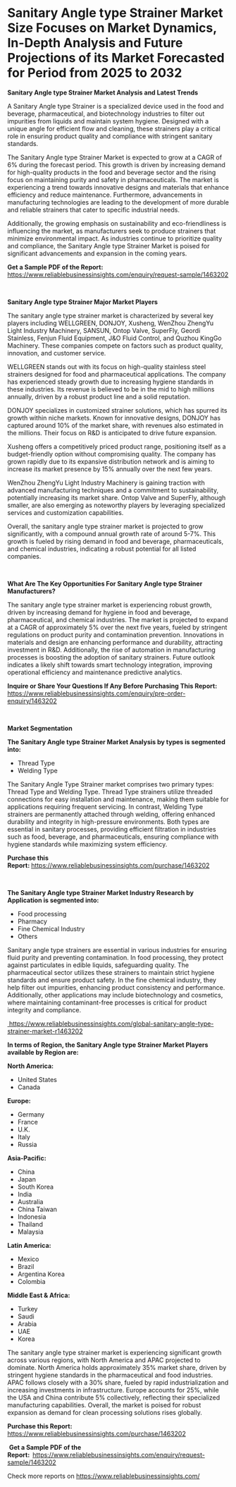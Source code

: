 <p><h1>Sanitary Angle type Strainer Market Size Focuses on Market Dynamics, In-Depth Analysis and Future Projections of its Market Forecasted for Period from 2025 to 2032</h1></p><p><strong>Sanitary Angle type Strainer Market Analysis and Latest Trends</strong></p>
<p><p>A Sanitary Angle type Strainer is a specialized device used in the food and beverage, pharmaceutical, and biotechnology industries to filter out impurities from liquids and maintain system hygiene. Designed with a unique angle for efficient flow and cleaning, these strainers play a critical role in ensuring product quality and compliance with stringent sanitary standards.</p><p>The Sanitary Angle type Strainer Market is expected to grow at a CAGR of 6% during the forecast period. This growth is driven by increasing demand for high-quality products in the food and beverage sector and the rising focus on maintaining purity and safety in pharmaceuticals. The market is experiencing a trend towards innovative designs and materials that enhance efficiency and reduce maintenance. Furthermore, advancements in manufacturing technologies are leading to the development of more durable and reliable strainers that cater to specific industrial needs.</p><p>Additionally, the growing emphasis on sustainability and eco-friendliness is influencing the market, as manufacturers seek to produce strainers that minimize environmental impact. As industries continue to prioritize quality and compliance, the Sanitary Angle type Strainer Market is poised for significant advancements and expansion in the coming years.</p></p>
<p><strong>Get a Sample PDF of the Report:&nbsp;</strong> <a href="https://www.reliablebusinessinsights.com/enquiry/request-sample/1463202?utm_campaign=101&utm_medium=2&utm_source=Github&utm_content=ia&utm_term=27022025&utm_id=sanitary-angle-type-strainer">https://www.reliablebusinessinsights.com/enquiry/request-sample/1463202</a></p>
<p>&nbsp;</p>
<p><strong>Sanitary Angle type Strainer Major Market Players</strong></p>
<p><p>The sanitary angle type strainer market is characterized by several key players including WELLGREEN, DONJOY, Xusheng, WenZhou ZhengYu Light Industry Machinery, SANSUN, Ontop Valve, SuperFly, Geordi Stainless, Fenjun Fluid Equipment, J&O Fluid Control, and Quzhou KingGo Machinery. These companies compete on factors such as product quality, innovation, and customer service.</p><p>WELLGREEN stands out with its focus on high-quality stainless steel strainers designed for food and pharmaceutical applications. The company has experienced steady growth due to increasing hygiene standards in these industries. Its revenue is believed to be in the mid to high millions annually, driven by a robust product line and a solid reputation.</p><p>DONJOY specializes in customized strainer solutions, which has spurred its growth within niche markets. Known for innovative designs, DONJOY has captured around 10% of the market share, with revenues also estimated in the millions. Their focus on R&D is anticipated to drive future expansion.</p><p>Xusheng offers a competitively priced product range, positioning itself as a budget-friendly option without compromising quality. The company has grown rapidly due to its expansive distribution network and is aiming to increase its market presence by 15% annually over the next few years.</p><p>WenZhou ZhengYu Light Industry Machinery is gaining traction with advanced manufacturing techniques and a commitment to sustainability, potentially increasing its market share. Ontop Valve and SuperFly, although smaller, are also emerging as noteworthy players by leveraging specialized services and customization capabilities.</p><p>Overall, the sanitary angle type strainer market is projected to grow significantly, with a compound annual growth rate of around 5-7%. This growth is fueled by rising demand in food and beverage, pharmaceuticals, and chemical industries, indicating a robust potential for all listed companies.</p></p>
<p>&nbsp;</p>
<p><strong>What Are The Key Opportunities For Sanitary Angle type Strainer Manufacturers?</strong></p>
<p><p>The sanitary angle type strainer market is experiencing robust growth, driven by increasing demand for hygiene in food and beverage, pharmaceutical, and chemical industries. The market is projected to expand at a CAGR of approximately 5% over the next five years, fueled by stringent regulations on product purity and contamination prevention. Innovations in materials and design are enhancing performance and durability, attracting investment in R&D. Additionally, the rise of automation in manufacturing processes is boosting the adoption of sanitary strainers. Future outlook indicates a likely shift towards smart technology integration, improving operational efficiency and maintenance predictive analytics.</p></p>
<p><strong>Inquire or Share Your Questions If Any Before Purchasing This Report:</strong> <a href="https://www.reliablebusinessinsights.com/enquiry/pre-order-enquiry/1463202?utm_campaign=101&utm_medium=2&utm_source=Github&utm_content=ia&utm_term=27022025&utm_id=sanitary-angle-type-strainer">https://www.reliablebusinessinsights.com/enquiry/pre-order-enquiry/1463202</a></p>
<p>&nbsp;</p>
<p><strong>Market Segmentation</strong></p>
<p><strong>The Sanitary Angle type Strainer Market Analysis by types is segmented into:</strong></p>
<p><ul><li>Thread Type</li><li>Welding Type</li></ul></p>
<p><p>The Sanitary Angle Type Strainer market comprises two primary types: Thread Type and Welding Type. Thread Type strainers utilize threaded connections for easy installation and maintenance, making them suitable for applications requiring frequent servicing. In contrast, Welding Type strainers are permanently attached through welding, offering enhanced durability and integrity in high-pressure environments. Both types are essential in sanitary processes, providing efficient filtration in industries such as food, beverage, and pharmaceuticals, ensuring compliance with hygiene standards while maximizing system efficiency.</p></p>
<p><strong>Purchase this Report:&nbsp;</strong><a href="https://www.reliablebusinessinsights.com/purchase/1463202?utm_campaign=101&utm_medium=2&utm_source=Github&utm_content=ia&utm_term=27022025&utm_id=sanitary-angle-type-strainer">https://www.reliablebusinessinsights.com/purchase/1463202</a></p>
<p>&nbsp;</p>
<p><strong>The Sanitary Angle type Strainer Market Industry Research by Application is segmented into:</strong></p>
<p><ul><li>Food processing</li><li>Pharmacy</li><li>Fine Chemical Industry</li><li>Others</li></ul></p>
<p><p>Sanitary angle type strainers are essential in various industries for ensuring fluid purity and preventing contamination. In food processing, they protect against particulates in edible liquids, safeguarding quality. The pharmaceutical sector utilizes these strainers to maintain strict hygiene standards and ensure product safety. In the fine chemical industry, they help filter out impurities, enhancing product consistency and performance. Additionally, other applications may include biotechnology and cosmetics, where maintaining contaminant-free processes is critical for product integrity and compliance.</p></p>
<p><a href="https://www.reliablebusinessinsights.com/global-sanitary-angle-type-strainer-market-r1463202?utm_campaign=101&utm_medium=2&utm_source=Github&utm_content=ia&utm_term=27022025&utm_id=sanitary-angle-type-strainer">&nbsp;https://www.reliablebusinessinsights.com/global-sanitary-angle-type-strainer-market-r1463202</a></p>
<p><strong>In terms of Region, the Sanitary Angle type Strainer Market Players available by Region are:</strong></p>
<p>
    <p> <strong> North America: </strong>
        <ul>
            <li>United States</li>
            <li>Canada</li>
        </ul>
        </p> 
    <p> <strong> Europe: </strong>
        <ul>
            <li>Germany</li>
            <li>France</li>
            <li>U.K.</li>
            <li>Italy</li>
            <li>Russia</li>
        </ul>
        </p> 
    <p> <strong> Asia-Pacific: </strong>
        <ul>
            <li>China</li>
            <li>Japan</li>
            <li>South Korea</li>
            <li>India</li>
            <li>Australia</li>
            <li>China Taiwan</li>
            <li>Indonesia</li>
            <li>Thailand</li>
            <li>Malaysia</li>
        </ul>
        </p> 
    <p> <strong> Latin America: </strong>
        <ul>
            <li>Mexico</li>
            <li>Brazil</li>
            <li>Argentina Korea</li>
            <li>Colombia</li>
        </ul>
        </p> 
    <p> <strong> Middle East & Africa: </strong>
        <ul>
            <li>Turkey</li>
            <li>Saudi</li>
            <li>Arabia</li>
            <li>UAE</li>
            <li>Korea</li>
        </ul>
    </p>
    </p>
<p><p>The sanitary angle type strainer market is experiencing significant growth across various regions, with North America and APAC projected to dominate. North America holds approximately 35% market share, driven by stringent hygiene standards in the pharmaceutical and food industries. APAC follows closely with a 30% share, fueled by rapid industrialization and increasing investments in infrastructure. Europe accounts for 25%, while the USA and China contribute 5% collectively, reflecting their specialized manufacturing capabilities. Overall, the market is poised for robust expansion as demand for clean processing solutions rises globally.</p></p>
<p><strong>Purchase this Report: </strong><a href="https://www.reliablebusinessinsights.com/purchase/1463202?utm_campaign=101&utm_medium=2&utm_source=Github&utm_content=ia&utm_term=27022025&utm_id=sanitary-angle-type-strainer">https://www.reliablebusinessinsights.com/purchase/1463202</a></p>
<p>&nbsp;<strong>Get a Sample PDF of the Report:&nbsp;&nbsp;</strong><a href="https://www.reliablebusinessinsights.com/enquiry/request-sample/1463202?utm_campaign=101&utm_medium=2&utm_source=Github&utm_content=ia&utm_term=27022025&utm_id=sanitary-angle-type-strainer">https://www.reliablebusinessinsights.com/enquiry/request-sample/1463202</a></p>
<p><strong></strong></p>
<p>Check more reports on <a href="https://www.reliablebusinessinsights.com/?utm_campaign=101&utm_medium=2&utm_source=Github&utm_content=ia&utm_term=27022025&utm_id=sanitary-angle-type-strainer">https://www.reliablebusinessinsights.com/</a></p>